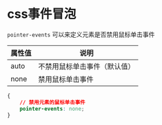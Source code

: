 # css事件冒泡

`pointer-events` 可以来定义元素是否禁用鼠标单击事件

|   属性值  |   说明   |
|   ----   | ----  |
|   auto   |   不禁用鼠标单击事件（默认值）   |
|   none   |   禁用鼠标单击事件   |


```css
{
    // 禁用元素的鼠标单击事件
    pointer-events: none;
}
```